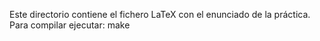 Este directorio contiene el fichero LaTeX con el enunciado de la práctica.
Para compilar ejecutar: make
